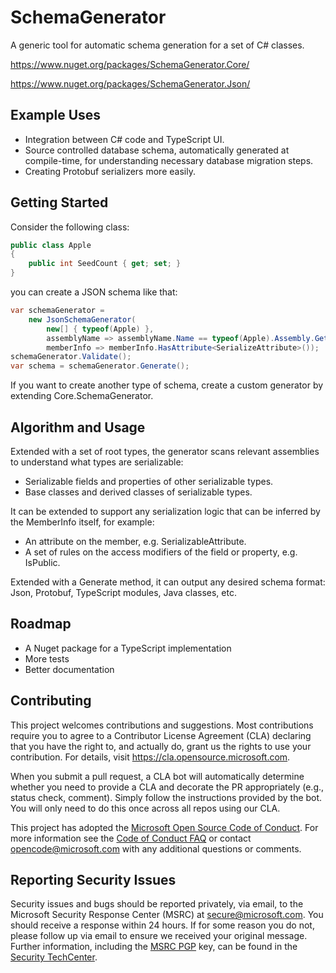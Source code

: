 # SchemaGenerator

A generic tool for automatic schema generation for a set of C# classes.

https://www.nuget.org/packages/SchemaGenerator.Core/

https://www.nuget.org/packages/SchemaGenerator.Json/

## Example Uses

* Integration between C# code and TypeScript UI.
* Source controlled database schema, automatically generated at compile-time, for understanding necessary database migration steps.
* Creating Protobuf serializers more easily. 

## Getting Started

Consider the following class:
```csharp
public class Apple
{
    public int SeedCount { get; set; }
}
```

you can create a JSON schema like that:
```csharp
var schemaGenerator =
    new JsonSchemaGenerator(
        new[] { typeof(Apple) },
        assemblyName => assemblyName.Name == typeof(Apple).Assembly.GetName(),
        memberInfo => memberInfo.HasAttribute<SerializeAttribute>());
schemaGenerator.Validate();
var schema = schemaGenerator.Generate();
```

If you want to create another type of schema, create a custom generator by extending Core.SchemaGenerator.

## Algorithm and Usage

Extended with a set of root types, the generator scans relevant assemblies to understand what types are serializable:
* Serializable fields and properties of other serializable types.
* Base classes and derived classes of serializable types.

It can be extended to support any serialization logic that can be inferred by the MemberInfo itself, for example:
* An attribute on the member, e.g. SerializableAttribute.
* A set of rules on the access modifiers of the field or property, e.g. IsPublic.

Extended with a Generate method, it can output any desired schema format: Json, Protobuf, TypeScript modules, Java classes, etc.

## Roadmap

* A Nuget package for a TypeScript implementation
* More tests
* Better documentation

## Contributing

This project welcomes contributions and suggestions.  Most contributions require you to agree to a
Contributor License Agreement (CLA) declaring that you have the right to, and actually do, grant us
the rights to use your contribution. For details, visit https://cla.opensource.microsoft.com.

When you submit a pull request, a CLA bot will automatically determine whether you need to provide
a CLA and decorate the PR appropriately (e.g., status check, comment). Simply follow the instructions
provided by the bot. You will only need to do this once across all repos using our CLA.

This project has adopted the [Microsoft Open Source Code of Conduct](https://opensource.microsoft.com/codeofconduct/).
For more information see the [Code of Conduct FAQ](https://opensource.microsoft.com/codeofconduct/faq/) or
contact [opencode@microsoft.com](mailto:opencode@microsoft.com) with any additional questions or comments.

## Reporting Security Issues

Security issues and bugs should be reported privately, via email, to the Microsoft Security
Response Center (MSRC) at [secure@microsoft.com](mailto:secure@microsoft.com). You should
receive a response within 24 hours. If for some reason you do not, please follow up via
email to ensure we received your original message. Further information, including the
[MSRC PGP](https://technet.microsoft.com/en-us/security/dn606155) key, can be found in
the [Security TechCenter](https://technet.microsoft.com/en-us/security/default).
